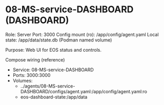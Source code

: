 # 08-MS-service-DASHBOARD (DASHBOARD)

Role: Server
Port: 3000
Config mount (ro): /app/config/agent.yaml
Local state: /app/data/state.db (Podman named volume)

Purpose: Web UI for EOS status and controls.

Compose wiring (reference)
- Service: 08-MS-service-DASHBOARD
- Ports: 3000:3000
- Volumes:
  - ../agents/08-MS-service-DASHBOARD/configs/agent.yaml:/app/config/agent.yaml:ro
  - eos-dashboard-state:/app/data

